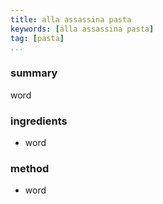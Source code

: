```yaml
---
title: alla assassina pasta
keywords: [alla assassina pasta]
tag: [pasta]
...
```


### summary
word

### ingredients
- word

### method
- word
